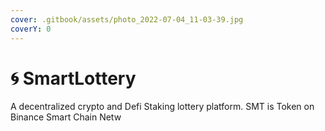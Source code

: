 ```yaml
---
cover: .gitbook/assets/photo_2022-07-04_11-03-39.jpg
coverY: 0
---
```


# 🌀 SmartLottery

A decentralized crypto and Defi Staking lottery platform. SMT is Token on Binance Smart Chain Netw
